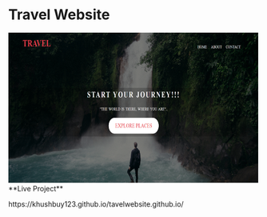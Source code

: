 # Travel Website
<img src="img1.png" width="500px" height="300px">
**Live Project**
<p>https://khushbuy123.github.io/tavelwebsite.github.io/</p>
